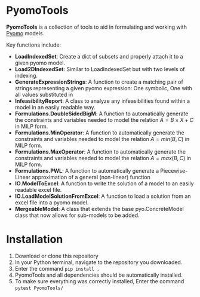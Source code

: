 # PyomoTools
**PyomoTools** is a collection of tools to aid in formulating and working with [Pyomo](http://www.pyomo.org/) models.

Key functions include:

* **LoadIndexedSet**: Create a dict of subsets and properly attach it to a given pyomo model.
* **Load2DIndexedSet**: Similar to LoadIndexedSet but with two levels of indexing.
* **GenerateExpressionStrings**: A function to create a matching pair of strings representing a given pyomo expression: One symbolic, One with all values substituted in
* **InfeasibilityReport**: A class to analyze any infeasibilities found within a model in an easily readable way.
* **Formulations.DoubleSidedBigM**: A function to automatically generate the constraints and variables needed to model the relation $A = B \times X + C$ in MILP form.
* **Formulations.MinOperator**: A function to automatically generate the constraints and variables needed to model the relation $A = min(B,C)$ in MILP form.
* **Formulations.MaxOperator**: A function to automatically generate the constraints and variables needed to model the relation $A = max(B,C)$ in MILP form.
* **Formulations.PWL**: A function to automatically generate a Piecewise-Linear approximation of a general (non-linear) function
* **IO.ModelToExcel**: A function to write the solution of a model to an easily readable excel file.
* **IO.LoadModelSolutionFromExcel**: A function to load a solution from an excel file into a pyomo model.
* **MergeableModel**: A class that extends the base pyo.ConcreteModel class that now allows for sub-models to be added.

# Installation
1. Download or clone this repository
2. In your Python terminal, navigate to the repository you downloaded.
3. Enter the command ```pip install .```
4. PyomoTools and all dependencies should be automatically installed.
5. To make sure everything was correctly installed, Enter the command ```pytest PyomoTools/```